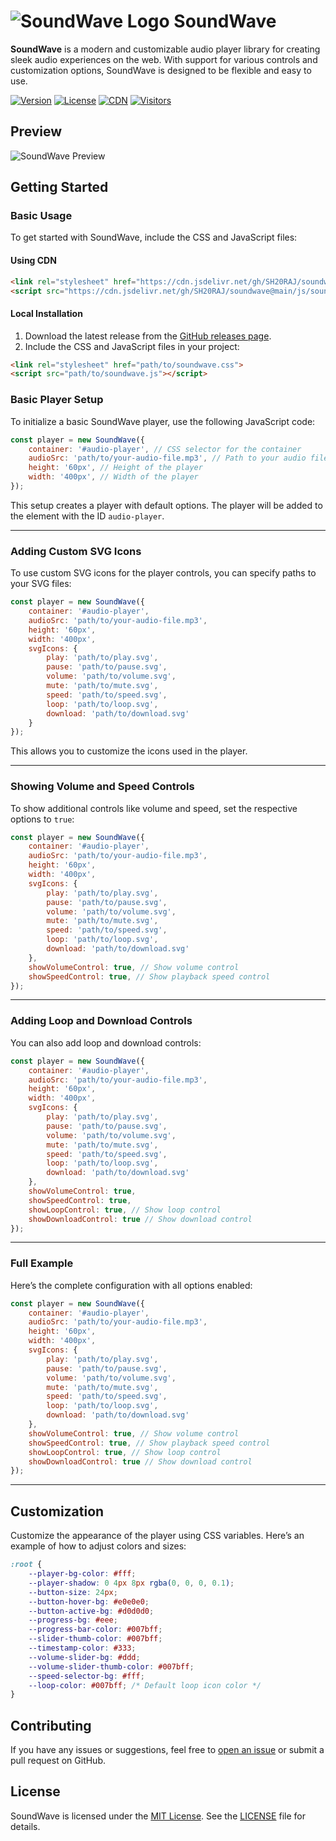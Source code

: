 # ![SoundWave Logo](https://cdn.jsdelivr.net/gh/SH20RAJ/soundwave@main/assets/logo.svg) SoundWave

**SoundWave** is a modern and customizable audio player library for creating sleek audio experiences on the web. With support for various controls and customization options, SoundWave is designed to be flexible and easy to use.

[![Version](https://img.shields.io/github/release/SH20RAJ/soundwave.svg)](https://github.com/SH20RAJ/soundwave/releases)
[![License](https://img.shields.io/github/license/SH20RAJ/soundwave.svg)](https://opensource.org/licenses/MIT)
[![CDN](https://img.shields.io/badge/CDN-Available-brightgreen.svg)](https://cdn.jsdelivr.net/gh/SH20RAJ/soundwave@main/js/soundwave.js)
[![Visitors](https://api.visitorbadge.io/api/visitors?path=https%3A%2F%2Fgithub.com%2FSH20RAJ%2Fsoundwave&labelColor=%232ccce4&countColor=%23ba68c8&style=flat)](https://visitorbadge.io/status?path=https%3A%2F%2Fgithub.com%2FSH20RAJ%2Fsoundwave)

## Preview

![SoundWave Preview](https://cdn.jsdelivr.net/gh/SH20RAJ/soundwave@main/assets/screenshot.png)

## Getting Started

### Basic Usage

To get started with SoundWave, include the CSS and JavaScript files:

#### Using CDN

```html
<link rel="stylesheet" href="https://cdn.jsdelivr.net/gh/SH20RAJ/soundwave@main/css/soundwave.css">
<script src="https://cdn.jsdelivr.net/gh/SH20RAJ/soundwave@main/js/soundwave.js"></script>
```

#### Local Installation

1. Download the latest release from the [GitHub releases page](https://github.com/SH20RAJ/soundwave/releases).
2. Include the CSS and JavaScript files in your project:

```html
<link rel="stylesheet" href="path/to/soundwave.css">
<script src="path/to/soundwave.js"></script>
```

### Basic Player Setup

To initialize a basic SoundWave player, use the following JavaScript code:

```javascript
const player = new SoundWave({
    container: '#audio-player', // CSS selector for the container
    audioSrc: 'path/to/your-audio-file.mp3', // Path to your audio file
    height: '60px', // Height of the player
    width: '400px', // Width of the player
});
```

This setup creates a player with default options. The player will be added to the element with the ID `audio-player`.

---

### Adding Custom SVG Icons

To use custom SVG icons for the player controls, you can specify paths to your SVG files:

```javascript
const player = new SoundWave({
    container: '#audio-player',
    audioSrc: 'path/to/your-audio-file.mp3',
    height: '60px',
    width: '400px',
    svgIcons: {
        play: 'path/to/play.svg',
        pause: 'path/to/pause.svg',
        volume: 'path/to/volume.svg',
        mute: 'path/to/mute.svg',
        speed: 'path/to/speed.svg',
        loop: 'path/to/loop.svg',
        download: 'path/to/download.svg'
    }
});
```

This allows you to customize the icons used in the player.

---

### Showing Volume and Speed Controls

To show additional controls like volume and speed, set the respective options to `true`:

```javascript
const player = new SoundWave({
    container: '#audio-player',
    audioSrc: 'path/to/your-audio-file.mp3',
    height: '60px',
    width: '400px',
    svgIcons: {
        play: 'path/to/play.svg',
        pause: 'path/to/pause.svg',
        volume: 'path/to/volume.svg',
        mute: 'path/to/mute.svg',
        speed: 'path/to/speed.svg',
        loop: 'path/to/loop.svg',
        download: 'path/to/download.svg'
    },
    showVolumeControl: true, // Show volume control
    showSpeedControl: true, // Show playback speed control
});
```

---

### Adding Loop and Download Controls

You can also add loop and download controls:

```javascript
const player = new SoundWave({
    container: '#audio-player',
    audioSrc: 'path/to/your-audio-file.mp3',
    height: '60px',
    width: '400px',
    svgIcons: {
        play: 'path/to/play.svg',
        pause: 'path/to/pause.svg',
        volume: 'path/to/volume.svg',
        mute: 'path/to/mute.svg',
        speed: 'path/to/speed.svg',
        loop: 'path/to/loop.svg',
        download: 'path/to/download.svg'
    },
    showVolumeControl: true,
    showSpeedControl: true,
    showLoopControl: true, // Show loop control
    showDownloadControl: true // Show download control
});
```

---

### Full Example

Here’s the complete configuration with all options enabled:

```javascript
const player = new SoundWave({
    container: '#audio-player',
    audioSrc: 'path/to/your-audio-file.mp3',
    height: '60px',
    width: '400px',
    svgIcons: {
        play: 'path/to/play.svg',
        pause: 'path/to/pause.svg',
        volume: 'path/to/volume.svg',
        mute: 'path/to/mute.svg',
        speed: 'path/to/speed.svg',
        loop: 'path/to/loop.svg',
        download: 'path/to/download.svg'
    },
    showVolumeControl: true, // Show volume control
    showSpeedControl: true, // Show playback speed control
    showLoopControl: true, // Show loop control
    showDownloadControl: true // Show download control
});
```

---

## Customization

Customize the appearance of the player using CSS variables. Here’s an example of how to adjust colors and sizes:

```css
:root {
    --player-bg-color: #fff;
    --player-shadow: 0 4px 8px rgba(0, 0, 0, 0.1);
    --button-size: 24px;
    --button-hover-bg: #e0e0e0;
    --button-active-bg: #d0d0d0;
    --progress-bg: #eee;
    --progress-bar-color: #007bff;
    --slider-thumb-color: #007bff;
    --timestamp-color: #333;
    --volume-slider-bg: #ddd;
    --volume-slider-thumb-color: #007bff;
    --speed-selector-bg: #fff;
    --loop-color: #007bff; /* Default loop icon color */
}
```

## Contributing

If you have any issues or suggestions, feel free to [open an issue](https://github.com/SH20RAJ/soundwave/issues) or submit a pull request on GitHub.

## License

SoundWave is licensed under the [MIT License](https://opensource.org/licenses/MIT). See the [LICENSE](https://github.com/SH20RAJ/soundwave/blob/main/LICENSE) file for details.

